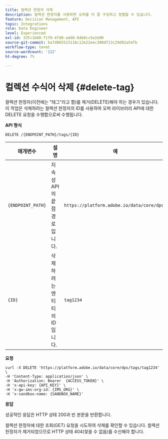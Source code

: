 ```yaml
---
title: 컬렉션 한정자 삭제
description: 컬렉션 한정자를 사용하면 오퍼를 더 잘 구성하고 정렬할 수 있습니다.
feature: Decision Management, API
topic: Integrations
role: Data Engineer
level: Experienced
exl-id: 335c1b80-f1f0-4fd0-add8-84b8cc5e2e00
source-git-commit: ba7d065523116c12e22eec300df13c29d92a54fb
workflow-type: tm+mt
source-wordcount: '122'
ht-degree: 7%

---
```



# 컬렉션 수식어 삭제 {#delete-tag}

컬렉션 한정자(이전에는 &quot;태그&quot;라고 함)를 제거(DELETE)해야 하는 경우가 있습니다. 이 작업은 삭제하려는 컬렉션 한정자의 ID를 사용하여 오퍼 라이브러리 API에 대한 DELETE 요청을 수행함으로써 수행됩니다.

**API 형식**

```http
DELETE /{ENDPOINT_PATH}/tags/{ID}
```

| 매개변수 | 설명 | 예 |
| --------- | ----------- | ------- |
| `{ENDPOINT_PATH}` | 지속성 API의 끝점 경로입니다. | `https://platform.adobe.io/data/core/dps/` |
| `{ID}` | 삭제하려는 엔티티의 ID입니다. | `tag1234` |

**요청**

```shell
curl -X DELETE 'https://platform.adobe.io/data/core/dps/tags/tag1234' \
-H 'Content-Type: application/json' \
-H 'Authorization: Bearer  {ACCESS_TOKEN}' \
-H 'x-api-key: {API_KEY}' \
-H 'x-gw-ims-org-id: {IMS_ORG}' \
-H 'x-sandbox-name: {SANDBOX_NAME}'
```

**응답**

성공적인 응답은 HTTP 상태 200과 빈 본문을 반환합니다.

컬렉션 한정자에 대한 조회(GET) 요청을 시도하여 삭제를 확인할 수 있습니다. 컬렉션 한정자가 제거되었으므로 HTTP 상태 404(찾을 수 없음)를 수신해야 합니다.